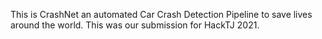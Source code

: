 This is CrashNet an automated Car Crash Detection Pipeline to save lives around the world. This was our submission for HackTJ 2021.
